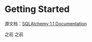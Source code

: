 # Getting Started

源文档：[SQLAlchemy 1.1 Documentation](http://docs.sqlalchemy.org/en/rel_1_1/)

之前  之前




